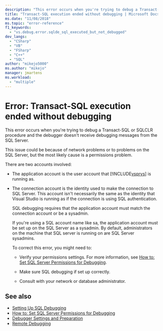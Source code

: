 ```yaml
---
description: "This error occurs when you're trying to debug a Transact-SQL or SQLCLR procedure and the debugger doesn't receive debugging messages from the SQL Server."
title: "Transact-SQL execution ended without debugging | Microsoft Docs"
ms.date: "11/08/2018"
ms.topic: "error-reference"
f1_keywords:
  - "vs.debug.error.sqlde_sql_executed_but_not_debugged"
dev_langs:
  - "CSharp"
  - "VB"
  - "FSharp"
  - "C++"
  - "SQL"
author: "mikejo5000"
ms.author: "mikejo"
manager: jmartens
ms.workload:
  - "multiple"
---
```

# Error: Transact-SQL execution ended without debugging

This error occurs when you're trying to debug a Transact-SQL or SQLCLR procedure and the debugger doesn't receive debugging messages from the SQL Server.

This issue could be because of network problems or to problems on the SQL Server, but the most likely cause is a permissions problem.

There are two accounts involved:

- The application account is the user account that [!INCLUDE[vsprvs](../code-quality/includes/vsprvs_md.md)] is running as.

- The connection account is the identity used to make the connection to SQL Server. This account isn't necessarily the same as the identity that Visual Studio is running as if the connection is using SQL authentication.

  SQL debugging requires that the application account must match the connection account or be a sysadmin.

  If you're using a SQL account name like sa, the application account must be set up on the SQL Server as a sysadmin. By default, administrators on the machine that SQL server is running on are SQL Server sysadmins.

  To correct this error, you might need to:

  - Verify your permissions settings. For more information, see [How to: Set SQL Server Permissions for Debugging](/previous-versions/w1bhybwz(v=vs.100)).

  - Make sure SQL debugging if set up correctly.

  - Consult with your network or database administrator.

## See also

- [Setting Up SQL Debugging](/previous-versions/visualstudio/visual-studio-2010/s4sszxst(v=vs.100))
- [How to: Set SQL Server Permissions for Debugging](/previous-versions/w1bhybwz(v=vs.100))
- [Debugger Settings and Preparation](../debugger/debugger-settings-and-preparation.md)
- [Remote Debugging](../debugger/remote-debugging.md)
